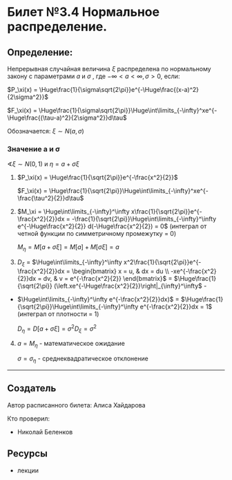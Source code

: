 # Билет №3.4 Нормальное распределение.

## Определение:

Непрерывная случайная величина $\xi$
распределена по нормальному закону с параметрами $a$
и  $\sigma$
, где $-\infty < a < \infty, \sigma > 0$, если:

$P_\xi(x) = \Huge\frac{1}{\sigma\sqrt{2\pi}}e^{-\Huge\frac{(x-a)^2}{2\sigma^2}}$

$F_\xi(x) = \Huge\frac{1}{\sigma\sqrt{2\pi}}\Huge\int\limits_{-\infty}^xe^{-\Huge\frac{(\tau-a)^2}{2\sigma^2}}d\tau$

Обозначается: $\xi \sim N(a, \sigma)$

### Значение a и σ

$\sphericalangle \xi \sim N(0, 1)$ и $\eta = a + \sigma\xi$

1. $P_\xi(x) = \Huge\frac{1}{\sqrt{2\pi}}e^{-\frac{x^2}{2}}$
    
    $F_\xi(x) = \Huge\frac{1}{\sqrt{2\pi}}\Huge\int\limits_{-\infty}^xe^{-\frac{\tau^2}{2}}d\tau$
    
2. $M_\xi = \Huge\int\limits_{-\infty}^\infty x\frac{1}{\sqrt{2\pi}}e^{-\frac{x^2}{2}}dx = -\frac{1}{\sqrt{2\pi}}\Huge\int\limits_{-\infty}^\infty e^{-\Huge\frac{x^2}{2}} d(-\Huge\frac{x^2}{2}) = 0$ (интеграл от четной функции по симметричному промежутку = 0)
    
    $M_\eta = M[a + \sigma\xi] = M[a] + M[\sigma\xi] = a$
    
3. $D_\xi$ = $\Huge\int\limits_{-\infty}^\infty x^2\frac{1}{\sqrt{2\pi}}e^{-\frac{x^2}{2}}dx = \begin{bmatrix} x = u, & dx = du \\ -xe^{-\frac{x^2}{2}}dx = dv, & v = e^{-\frac{x^2}{2}} \end{bmatrix}$
= $\Huge\frac{1}{\sqrt{2\pi}} (\left.xe^{-\Huge\frac{x^2}{2}}\right|_{\infty}^\infty$ -  
- $\Huge\int\limits_{-\infty}^\infty e^{-\frac{x^2}{2}}dx)$
= $\Huge\frac{1}{\sqrt{2\pi}}\Huge\int\limits_{-\infty}^\infty e^{-\frac{x^2}{2}}dx = 1$ (интеграл от плотности = 1)
    
    $D_\eta = D[a + \sigma\xi] = \sigma^2 D_\xi = \sigma ^ 2$
    
4. $a = M_\eta$ - математическое ожидание

    $\sigma = \sigma_\eta$ - среднеквадратическое отклонение
    
---
## Создатель

Автор расписанного билета: Алиса Хайдарова

Кто проверил:
- Николай Беленков

## Ресурсы
- лекции












